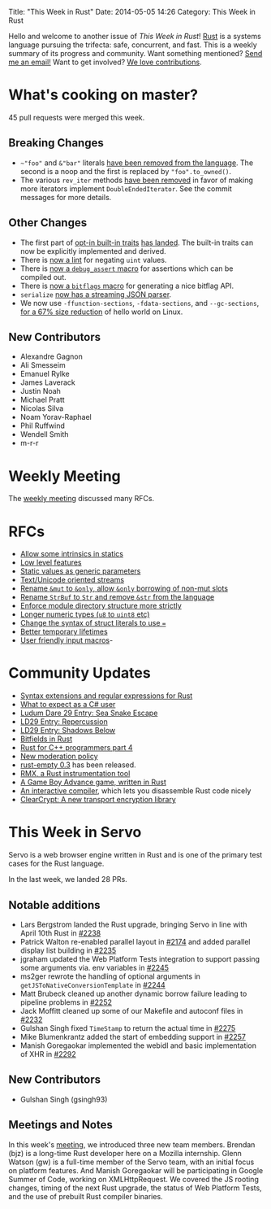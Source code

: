 Title: "This Week in Rust"
Date: 2014-05-05 14:26
Category: This Week in Rust

Hello and welcome to another issue of *This Week in Rust*!
[Rust](http://rust-lang.org) is a systems language pursuing the trifecta:
safe, concurrent, and fast. This is a weekly summary of its progress and
community. Want something mentioned? [Send me an
email!](mailto:corey@octayn.net?subject=This%20Week%20in%20Rust%20Suggestion)
Want to get involved? [We love
contributions](https://github.com/mozilla/rust/wiki/Note-guide-for-new-contributors).

<!-- more -->

# What's cooking on master?

45 pull requests were merged this week.

## Breaking Changes

- `~"foo"` and `&"bar"` literals [have been removed from the
  language](https://github.com/mozilla/rust/pull/13877). The second is a noop
  and the first is replaced by `"foo".to_owned()`.
- The various `rev_iter` methods [have been
  removed](https://github.com/mozilla/rust/pull/13648) in favor of making more
  iterators implement `DoubleEndedIterator`. See the commit messages for more
  details.

## Other Changes

- The first part of [opt-in built-in
  traits](https://github.com/rust-lang/rfcs/blob/master/active/0003-opt-in-builtin-traits.md)
  [has landed](https://github.com/mozilla/rust/pull/13868). The built-in
  traits can now be explicitly implemented and derived.
- There is [now a lint](https://github.com/mozilla/rust/pull/13579) for
  negating `uint` values.
- There is [now a `debug_assert`
  macro](https://github.com/mozilla/rust/pull/13789) for assertions which can
  be compiled out.
- There is [now a `bitflags`
  macro](https://github.com/mozilla/rust/pull/13072) for generating a nice
  bitflag API.
- `serialize` [now has a streaming JSON
  parser](https://github.com/mozilla/rust/pull/12740).
- We now use `-ffunction-sections`, `-fdata-sections`, and `--gc-sections`,
  [for a 67% size reduction](https://github.com/mozilla/rust/pull/13833) of
  hello world on Linux.

## New Contributors

- Alexandre Gagnon
- Ali Smesseim
- Emanuel Rylke
- James Laverack
- Justin Noah
- Michael Pratt
- Nicolas Silva
- Noam Yorav-Raphael
- Phil Ruffwind
- Wendell Smith
- m-r-r

# Weekly Meeting

The [weekly
meeting](https://github.com/mozilla/rust/wiki/Meeting-weekly-2014-04-29)
discussed many RFCs.

# RFCs

- [Allow some intrinsics in
  statics](https://github.com/rust-lang/rfcs/pull/54)
- [Low level features](https://github.com/rust-lang/rfcs/pull/55)
- [Static values as generic
  parameters](https://github.com/rust-lang/rfcs/pull/56)
- [Text/Unicode oriented streams](https://github.com/rust-lang/rfcs/pull/57)
- [Rename `&mut` to `&only`, allow `&only` borrowing of non-mut
  slots](https://github.com/rust-lang/rfcs/pull/58)
- [Rename `StrBuf` to `Str` and remove `&str` from the
  language](https://github.com/rust-lang/rfcs/pull/60)
- [Enforce module directory structure more
  strictly](https://github.com/rust-lang/rfcs/pull/63)
- [Longer numeric types (`u8` to `uint8`
  etc)](https://github.com/rust-lang/rfcs/pull/64)
- [Change the syntax of struct literals to use
  `=`](https://github.com/rust-lang/rfcs/pull/65)
- [Better temporary lifetimes](https://github.com/rust-lang/rfcs/pull/66)
- [User friendly input macros](https://github.com/rust-lang/rfcs/pull/67)-

# Community Updates

- [Syntax extensions and regular expressions for
  Rust](http://blog.burntsushi.net/rust-regex-syntax-extensions)
- [What to expect as a C#
  user](http://www.reddit.com/r/rust/comments/244oog/what_to_expect_as_a_c_user/)
- [Ludum Dare 29 Entry: Sea Snake
  Escape](http://www.reddit.com/r/rust/comments/244zrj/ludum_dare_29_in_rust_sea_snake_escape/)
- [LD29 Entry:
  Repercussion](http://www.reddit.com/r/rust/comments/247744/repercussion_ludum_dare_29/)
- [LD29 Entry: Shadows
  Below](http://www.reddit.com/r/rust/comments/249clu/ld29_jam_entry_shadows_below/)
- [Bitfields in
  Rust](http://www.reddit.com/r/rust/comments/244yz6/bitfields_in_rust/)
- [Rust for C++ programmers part
  4](http://featherweightmusings.blogspot.co.nz/2014/04/rust-for-c-programmers-part-4-unique.html)
- [New moderation
  policy](https://mail.mozilla.org/pipermail/rust-dev/2014-April/009704.html)
- [rust-empty 0.3](https://github.com/bvssvni/rust-empty/releases/tag/0.3) has
  been released.
- [RMX, a Rust instrumentation
  tool](https://github.com/Fiedzia/rust-instrumentation)
- [A Game Boy Advance game, written in
  Rust](https://github.com/exoticorn/gba-rust)
- [An interactive compiler](http://rust.godbolt.org/), which lets you
  disassemble Rust code nicely
- [ClearCrypt: A new transport encryption
  library](https://mail.mozilla.org/pipermail/rust-dev/2014-May/009761.html)

# This Week in Servo

Servo is a web browser engine written in Rust and is one of the primary test cases for the Rust language.

In the last week, we landed 28 PRs.

## Notable additions

- Lars Bergstrom landed the Rust upgrade, bringing Servo in line with April
  10th Rust in [#2238](https://github.com/mozilla/servo/pull/2238)
- Patrick Walton re-enabled parallel layout in
  [#2174](https://github.com/mozilla/servo/pull/2174) and added parallel
  display list building in [#2235](https://github.com/mozilla/servo/pull/2235)
- jgraham updated the Web Platform Tests integration to support passing some
  arguments via. env variables in
  [#2245](https://github.com/mozilla/servo/pull/2245)
- ms2ger rewrote the handling of optional arguments in
  `getJSToNativeConversionTemplate` in
  [#2244](https://github.com/mozilla/servo/pull/2244)
- Matt Brubeck cleaned up another dynamic borrow failure leading to pipeline
  problems in [#2252](https://github.com/mozilla/servo/pull/2252)
- Jack Moffitt cleaned up some of our Makefile and autoconf files in
  [#2232](https://github.com/mozilla/servo/pull/2232)
- Gulshan Singh fixed `TimeStamp` to return the actual time in
  [#2275](https://github.com/mozilla/servo/pull/2275)
- Mike Blumenkrantz added the start of embedding support in
  [#2257](https://github.com/mozilla/servo/pull/2257)
- Manish Goregaokar implemented the webidl and basic implementation of XHR in
  [#2292](https://github.com/mozilla/servo/pull/2292)

## New Contributors

- Gulshan Singh (gsingh93)

## Meetings and Notes

In this week's
[meeting](https://github.com/mozilla/servo/wiki/Meeting-2014-04-28), we
introduced three new team members. Brendan (bjz) is a long-time Rust developer
here on a Mozilla internship. Glenn Watson (gw) is a full-time member of the
Servo team, with an initial focus on platform features. And Manish Goregaokar
will be participating in Google Summer of Code, working on XMLHttpRequest. We
covered the JS rooting changes, timing of the next Rust upgrade, the status of
Web Platform Tests, and the use of prebuilt Rust compiler binaries.
